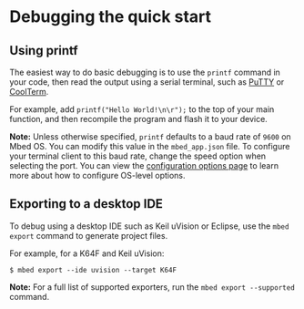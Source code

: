 <h1 id="debug-cli-qs">Debugging the quick start</h1>


## Using printf

The easiest way to do basic debugging is to use the `printf` command in your code, then read the output using a serial terminal, such as [PuTTY](http://www.putty.org/) or [CoolTerm](http://freeware.the-meiers.org/).

For example, add `printf("Hello World!\n\r");` to the top of your main function, and then recompile the program and flash it to your device.

<span class="notes">**Note:** Unless otherwise specified, `printf` defaults to a baud rate of `9600` on Mbed OS. You can modify this value in the `mbed_app.json` file. To configure your terminal client to this baud rate, change the speed option when selecting the port. You can view the [configuration options page](../program-setup/advanced-configuration.html) to learn more about how to configure OS-level options.</span>

## Exporting to a desktop IDE

To debug using a desktop IDE such as Keil uVision or Eclipse, use the `mbed export` command to generate project files.

For example, for a K64F and Keil uVision:

```console
$ mbed export --ide uvision --target K64F
```  

<span class="notes">**Note:** For a full list of supported exporters, run the `mbed export --supported` command.</span>
